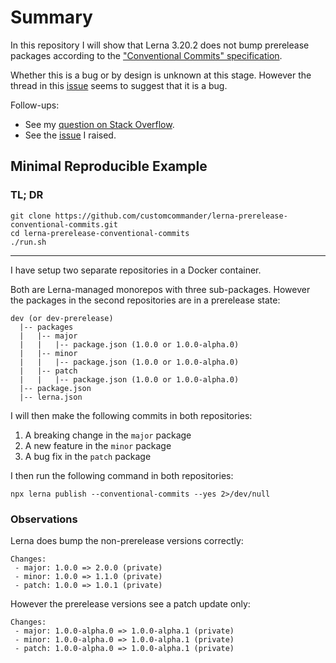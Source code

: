 # Summary

In this repository I will show that Lerna 3.20.2 does not bump prerelease packages
according to the ["Conventional Commits" specification][cc-spec].

Whether this is a bug or by design is unknown at this stage. However the thread in this [issue][gh-issue] seems to suggest that it is a bug.

Follow-ups:

- See my [question on Stack Overflow][so-question].
- See the [issue][gh-my-issue] I raised.

## Minimal Reproducible Example


### TL; DR

```
git clone https://github.com/customcommander/lerna-prerelease-conventional-commits.git
cd lerna-prerelease-conventional-commits
./run.sh
```

---

I have setup two separate repositories in a Docker container.

Both are Lerna-managed monorepos with three sub-packages. However the packages in the second repositories are in a prerelease state:

```
dev (or dev-prerelease)
  |-- packages
  |   |-- major
  |   |   |-- package.json (1.0.0 or 1.0.0-alpha.0)
  |   |-- minor
  |   |   |-- package.json (1.0.0 or 1.0.0-alpha.0)
  |   |-- patch
  |   |   |-- package.json (1.0.0 or 1.0.0-alpha.0)
  |-- package.json
  |-- lerna.json
```

I will then make the following commits in both repositories:

1. A breaking change in the `major` package
2. A new feature in the `minor` package
3. A bug fix in the `patch` package

I then run the following command in both repositories:

```
npx lerna publish --conventional-commits --yes 2>/dev/null
```

### Observations

Lerna does bump the non-prerelease versions correctly:

```
Changes:
 - major: 1.0.0 => 2.0.0 (private)
 - minor: 1.0.0 => 1.1.0 (private)
 - patch: 1.0.0 => 1.0.1 (private)
```

However the prerelease versions see a patch update only:

```
Changes:
 - major: 1.0.0-alpha.0 => 1.0.0-alpha.1 (private)
 - minor: 1.0.0-alpha.0 => 1.0.0-alpha.1 (private)
 - patch: 1.0.0-alpha.0 => 1.0.0-alpha.1 (private)
```

[cc-spec]: https://www.conventionalcommits.org/
[gh-issue]: https://github.com/lerna/lerna/issues/1433
[so-question]: https://stackoverflow.com/q/61144530/1244884
[gh-my-issue]: https://github.com/lerna/lerna/issues/2536
